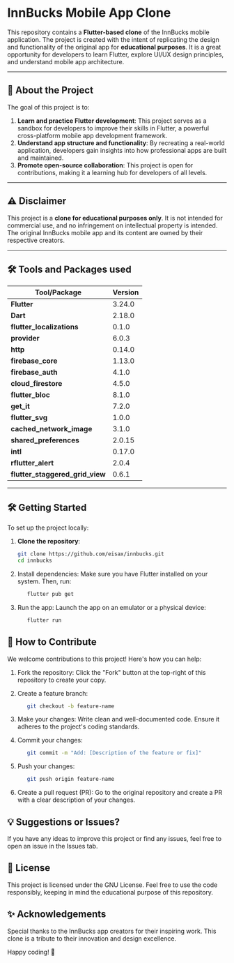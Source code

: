 # InnBucks Mobile App Clone

This repository contains a **Flutter-based clone** of the InnBucks mobile application. The project is created with the intent of replicating the design and functionality of the original app for **educational purposes**. It is a great opportunity for developers to learn Flutter, explore UI/UX design principles, and understand mobile app architecture.

---

## 🚀 About the Project

The goal of this project is to:

1. **Learn and practice Flutter development**: This project serves as a sandbox for developers to improve their skills in Flutter, a powerful cross-platform mobile app development framework.
2. **Understand app structure and functionality**: By recreating a real-world application, developers gain insights into how professional apps are built and maintained.
3. **Promote open-source collaboration**: This project is open for contributions, making it a learning hub for developers of all levels.

---

## ⚠️ Disclaimer

This project is a **clone for educational purposes only**. It is not intended for commercial use, and no infringement on intellectual property is intended. The original InnBucks mobile app and its content are owned by their respective creators.

---

## 🛠️ Tools and Packages used

| Tool/Package            | Version        |
|-------------------------|----------------|
| **Flutter**             | 3.24.0         |
| **Dart**                | 2.18.0         |
| **flutter_localizations**| 0.1.0         |
| **provider**            | 6.0.3          |
| **http**                | 0.14.0         |
| **firebase_core**       | 1.13.0         |
| **firebase_auth**       | 4.1.0          |
| **cloud_firestore**     | 4.5.0          |
| **flutter_bloc**        | 8.1.0          |
| **get_it**              | 7.2.0          |
| **flutter_svg**         | 1.0.0          |
| **cached_network_image**| 3.1.0          |
| **shared_preferences**  | 2.0.15         |
| **intl**                | 0.17.0         |
| **rflutter_alert**      | 2.0.4          |
| **flutter_staggered_grid_view** | 0.6.1  |

---

## 🛠️ Getting Started

To set up the project locally:

1. **Clone the repository**:
   ```bash
   git clone https://github.com/eisax/innbucks.git
   cd innbucks

2. Install dependencies: Make sure you have Flutter installed on your system. Then, run:
   ```bash
      flutter pub get

3. Run the app: Launch the app on an emulator or a physical device:
   ```bash
      flutter run


## 🤝 How to Contribute
We welcome contributions to this project! Here's how you can help:

1. Fork the repository: Click the "Fork" button at the top-right of this repository to create your copy.

2. Create a feature branch:
   ```bash
      git checkout -b feature-name

3. Make your changes: Write clean and well-documented code. Ensure it adheres to the project's coding standards.

4. Commit your changes:
   ```bash
      git commit -m "Add: [Description of the feature or fix]"

5. Push your changes:
   ```bash
      git push origin feature-name

6. Create a pull request (PR): Go to the original repository and create a PR with a clear description of your changes.

## 💡 Suggestions or Issues?
If you have any ideas to improve this project or find any issues, feel free to open an issue in the Issues tab.


## 📜 License
This project is licensed under the GNU License. Feel free to use the code responsibly, keeping in mind the educational purpose of this repository.

## ✨ Acknowledgements
Special thanks to the InnBucks app creators for their inspiring work. This clone is a tribute to their innovation and design excellence.

Happy coding! 🚀




